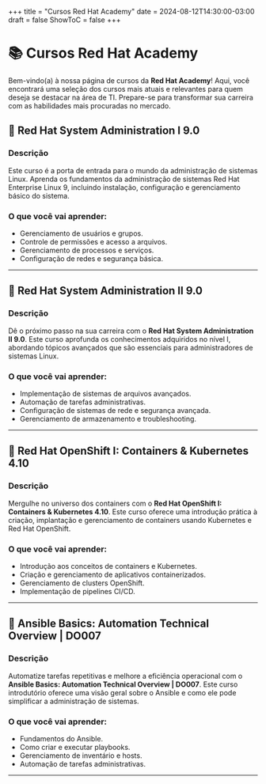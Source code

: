 +++
title = "Cursos Red Hat Academy"
date = 2024-08-12T14:30:00-03:00
draft = false
ShowToC = false
+++

# 📚 **Cursos Red Hat Academy**

Bem-vindo(a) à nossa página de cursos da **Red Hat Academy**! Aqui, você encontrará uma seleção dos cursos mais atuais e relevantes para quem deseja se destacar na área de TI. Prepare-se para transformar sua carreira com as habilidades mais procuradas no mercado.

## 🚀 **Red Hat System Administration I 9.0**

### Descrição
Este curso é a porta de entrada para o mundo da administração de sistemas Linux. Aprenda os fundamentos da administração de sistemas Red Hat Enterprise Linux 9, incluindo instalação, configuração e gerenciamento básico do sistema.

### O que você vai aprender:
- Gerenciamento de usuários e grupos.
- Controle de permissões e acesso a arquivos.
- Gerenciamento de processos e serviços.
- Configuração de redes e segurança básica.

---

## 🔧 **Red Hat System Administration II 9.0**

### Descrição
Dê o próximo passo na sua carreira com o **Red Hat System Administration II 9.0**. Este curso aprofunda os conhecimentos adquiridos no nível I, abordando tópicos avançados que são essenciais para administradores de sistemas Linux.

### O que você vai aprender:
- Implementação de sistemas de arquivos avançados.
- Automação de tarefas administrativas.
- Configuração de sistemas de rede e segurança avançada.
- Gerenciamento de armazenamento e troubleshooting.

---

## 🐳 **Red Hat OpenShift I: Containers & Kubernetes 4.10**

### Descrição
Mergulhe no universo dos containers com o **Red Hat OpenShift I: Containers & Kubernetes 4.10**. Este curso oferece uma introdução prática à criação, implantação e gerenciamento de containers usando Kubernetes e Red Hat OpenShift.

### O que você vai aprender:
- Introdução aos conceitos de containers e Kubernetes.
- Criação e gerenciamento de aplicativos containerizados.
- Gerenciamento de clusters OpenShift.
- Implementação de pipelines CI/CD.

---

## 🤖 **Ansible Basics: Automation Technical Overview | DO007**

### Descrição
Automatize tarefas repetitivas e melhore a eficiência operacional com o **Ansible Basics: Automation Technical Overview | DO007**. Este curso introdutório oferece uma visão geral sobre o Ansible e como ele pode simplificar a administração de sistemas.

### O que você vai aprender:
- Fundamentos do Ansible.
- Como criar e executar playbooks.
- Gerenciamento de inventário e hosts.
- Automação de tarefas administrativas.

---
